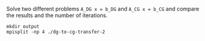 Solve two different problems `A_DG x = b_DG` and `A_CG x = b_CG` and compare the results 
and the number of iterations.
```
mkdir output
mpisplit -np 4 ./dg-to-cg-transfer-2
```
